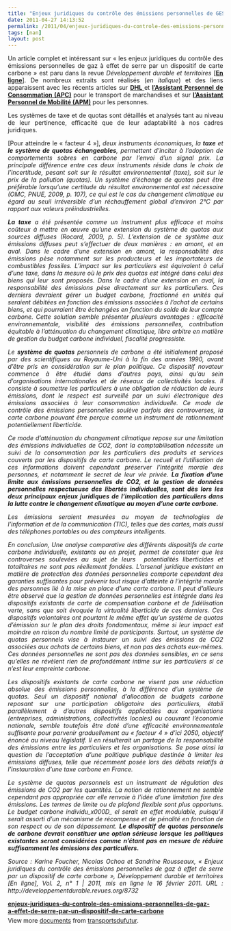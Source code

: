 ```yaml
---
title: "Enjeux juridiques du contrôle des émissions personnelles de GES par un dispositif de carte carbone"
date: 2011-04-27 14:13:52
permalink: /2011/04/enjeux-juridiques-du-controle-des-emissions-personnelles-de-ges-par-un-dispositif-de-carte-carbone.html
tags: [nan]
layout: post
---
```


<p style="text-align: justify">Un article complet et intéressant sur « les enjeux juridiques du contrôle des émissions personnelles de gaz à effet de serre par un dispositif de carte carbone » est paru dans la revue <em>Développement durable et territoires </em>[<strong><a href="http://developpementdurable.revues.org/8732" target="_blank">En ligne</a></strong>]. De nombreux extraits sont réalisés (<em>en italique</em>) et des liens apparaissent avec les récents articles sur <strong><a href="https://gabrielplassat.github.io/transportsdufutur/2011/04/dhl-les-solutions-logistiques-durables-passent-par-plus-de-transparence-plus-de-regulation-plus-de-c.html" target="_blank">DHL </a></strong>et <strong><a href="https://gabrielplassat.github.io/transportsdufutur/2011/04/dhl-bis-un-exemple-concret-dassistant-personnel-de-consommation.html" target="_blank">l’Assistant Personnel de Consommation (APC)</a></strong> pour le transport de marchandises et sur <strong><a href="https://gabrielplassat.github.io/transportsdufutur/2010/11/metanote-tdf-10-nous-etions-nous-sommes-et-nous-serons-des-cyborgs-lassistant-personnel-de-mobilite.html" target="_blank">l’Assistant Personnel de Mobilité (APM)</a></strong> pour les personnes.</p> <p style="text-align: justify">Les systèmes de taxe et de quotas sont détaillés et analysés tant au niveau de leur pertinence, efficacité que de leur adaptabilité à nos cadres juridiques.</p> <p style="text-align: justify">[Pour atteindre le « facteur 4 »], <em>deux instruments économiques, la <strong>taxe</strong> et <strong>le système de quotas échangeables</strong>, permettent d’inciter à l’adoption de comportements sobres en carbone par l’envoi d’un signal prix. La principale différence entre ces deux instruments réside dans le choix de l’incertitude, pesant soit sur le résultat environnemental (taxe), soit sur le prix de la pollution (quotas). Un système d’échange de quotas peut être préférable lorsqu’une certitude du résultat environnemental est nécessaire (OMC, PNUE, 2009, p. 107), ce qui est le cas du changement climatique eu égard au seuil irréversible d’un réchauffement global d’environ 2°C par rapport aux valeurs préindustrielles. </em></p> <p>   <!--more-->  </p> <p style="text-align: justify"><strong><em>La taxe</em></strong><em> a été présentée comme un instrument plus efficace et moins coûteux à mettre en œuvre qu’une extension du système de quotas aux sources diffuses (Rocard, 2009, p. 5). L’extension de ce système aux émissions diffuses peut s’effectuer de deux manières : en amont, et en aval. Dans le cadre d’une extension en amont, la responsabilité des émissions pèse notamment sur les producteurs et les importateurs de combustibles fossiles. L’impact sur les particuliers est équivalent à celui d’une taxe, dans la mesure où le prix des quotas est intégré dans celui des biens qui leur sont proposés. Dans le cadre d’une extension en aval, la responsabilité des émissions pèse directement sur les particuliers. Ces derniers devraient gérer un budget carbone, fractionné en unités qui seraient débitées en fonction des émissions associées à l’achat de certains biens, et qui pourraient être échangées en fonction du solde de leur compte carbone. Cette solution semble présenter plusieurs avantages : efficacité environnementale, visibilité des émissions personnelles, contribution équitable à l’atténuation du changement climatique, libre arbitre en matière de gestion du budget carbone individuel, fiscalité progressiste.</em></p> <p style="text-align: justify"><em>Le <strong>système de quotas</strong> personnels de carbone a été initialement proposé par des scientifiques au Royaume-Uni à la fin des années 1990, avant d’être pris en considération sur le plan politique. Ce dispositif novateur commence à être étudié dans d’autres pays, ainsi qu’au sein d’organisations internationales et de réseaux de collectivités locales. Il consiste à soumettre les particuliers à une obligation de réduction de leurs émissions, dont le respect est surveillé par un suivi électronique des émissions associées à leur consommation individuelle. Ce mode de contrôle des émissions personnelles soulève parfois des controverses, la carte carbone pouvant être perçue comme un instrument de rationnement potentiellement liberticide.</em></p> <p style="text-align: justify"><em>Ce mode d’atténuation du changement climatique repose sur une limitation des émissions individuelles de CO2, dont la comptabilisation nécessite un suivi de la consommation par les particuliers des produits et services couverts par les dispositifs de carte carbone. Le recueil et l’utilisation de ces informations doivent cependant préserver l’intégrité morale des personnes, et notamment le secret de leur vie privée. <strong>La fixation d’une limite aux émissions personnelles de CO2, et la gestion de données personnelles respectueuse des libertés individuelles, sont dès lors les deux principaux enjeux juridiques de l’implication des particuliers dans la lutte contre le changement climatique au moyen d’une carte carbone.</strong></em></p> <p style="text-align: justify"><em>Les émissions seraient mesurées au moyen de technologies de l’information et de la communication (TIC), telles que des cartes, mais aussi des téléphones portables ou des compteurs intelligents.</em></p> <p style="text-align: justify"><em>En conclusion, </em><em>Une analyse comparative des différents dispositifs de carte carbone individuelle, existants ou en projet, permet de constater que les controverses soulevées au sujet de leurs  potentialités liberticides et totalitaires ne sont pas réellement fondées. L’arsenal juridique existant en </em><em>matière de protection des données personnelles comporte cependant des garanties suffisantes pour prévenir tout risque d’atteinte à l’intégrité morale des personnes lié à la mise en place d’une carte carbone. Il peut d’ailleurs être observé que la gestion de données personnelles est intégrée dans les dispositifs existants de carte de compensation carbone et de fidélisation verte, sans que soit évoquée la virtualité liberticide de ces derniers. Ces dispositifs volontaires ont pourtant le même effet qu’un système de quotas d’émission sur le plan des droits fondamentaux, même si leur impact est moindre en raison du nombre limité de participants. Surtout, un système de quotas personnels vise à instaurer un suivi des émissions de CO2 associées aux achats de certains biens, et non pas des achats eux-mêmes. Ces données personnelles ne sont pas des données sensibles, en ce sens qu’elles ne révèlent rien de profondément intime sur les particuliers si ce n’est leur empreinte carbone.</em></p> <p style="text-align: justify"><em>Les dispositifs existants de carte carbone ne visent pas une réduction absolue des émissions personnelles, à la différence d’un système de quotas. Seul un dispositif national d’allocation de budgets carbone reposant sur une participation obligatoire des particuliers, établi parallèlement à d’autres dispositifs applicables aux organisations (entreprises, administrations, collectivités locales) ou couvrant l’économie nationale, semble toutefois être doté d’une efficacité environnementale suffisante pour parvenir graduellement au « facteur 4 » d’ici 2050, objectif énoncé au niveau législatif. Il en résulterait un partage de la responsabilité des émissions entre les particuliers et les organisations. Se pose ainsi la question de l’acceptation d’une politique publique destinée à limiter les émissions diffuses, telle que récemment posée lors des débats relatifs à l’instauration d’une taxe carbone en France.</em></p> <p style="text-align: justify"><em>Le système de quotas personnels est un instrument de régulation des émissions de CO2 par les quantités. La notion de rationnement ne semble cependant pas appropriée car elle renvoie à l’idée d’une limitation fixe des émissions. Les termes de limite ou de plafond flexible sont plus opportuns. Le budget carbone individu_x000D_
el serait en effet modulable, puisqu’il serait assorti d’un mécanisme de récompense et de pénalité en fonction de son respect ou de son dépassement. <strong>Le dispositif de quotas personnels de carbone devrait constituer une option sérieuse lorsque les politiques existantes seront considérées comme n’étant pas en mesure de réduire suffisamment les émissions des particuliers.</strong></em></p> <p style="text-align: justify"><em>Source : Karine Foucher, Nicolas Ochoa et Sandrine Rousseaux, « Enjeux juridiques du contrôle des émissions personnelles de gaz à effet de serre par un dispositif de carte carbone », Développement durable et territoires [En ligne], Vol. 2, n° 1 | 2011, mis en ligne le 16 février 2011. URL : http://developpementdurable.revues.org/8732</em></p> <div style="width:477px" id="__ss_7749033"><strong style="margin:12px 0 4px"><a href="http://www.slideshare.net/transportsdufutur/enjeuxjuridiquesducontroledesemissionspersonnellesdegazaeffetdeserreparundispositifdecartecarbone" title="enjeux-juridiques-du-controle-des-emissions-personnelles-de-gaz-a-effet-de-serre-par-un-dispositif-de-carte-carbone">enjeux-juridiques-du-controle-des-emissions-personnelles-de-gaz-a-effet-de-serre-par-un-dispositif-de-carte-carbone</a></strong><div style="padding:5px 0 12px">View more <a href="http://www.slideshare.net/">documents</a> from <a href="http://www.slideshare.net/transportsdufutur">transportsdufutur</a>.</div></div>

